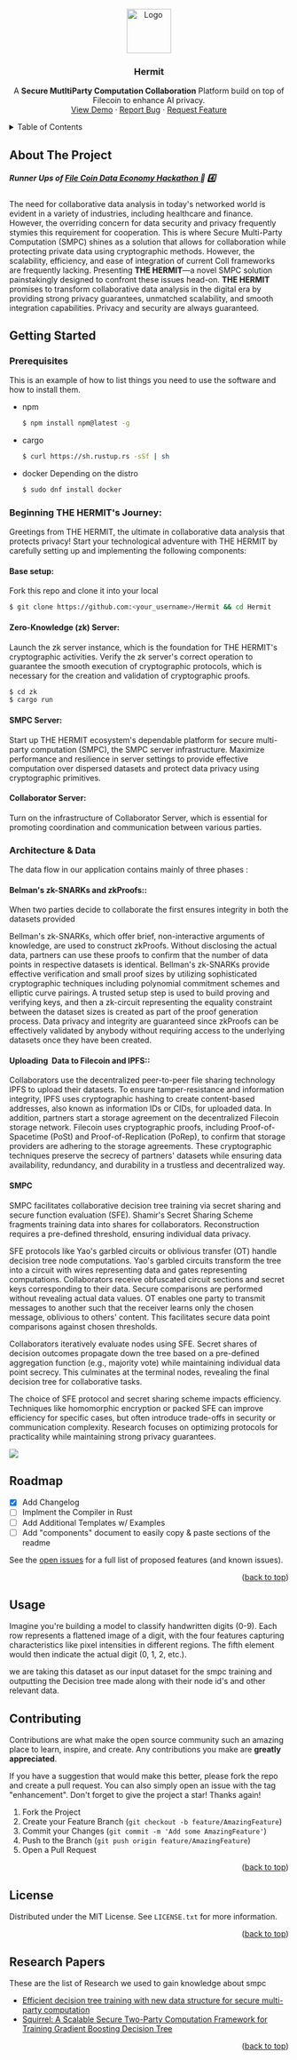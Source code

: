 


<!-- PROJECT LOGO -->
<br />
<div align="center">
  <a href="https://github.com/othneildrew/Best-README-Template">
    <img src="images/logo.png" alt="Logo" width="80" height="80">
  </a>

  <h3 align="center">Hermit</h3>
  

  <p align="center">
    A <b>Secure MutltiParty Computation Collaboration</b> Platform build on top of Filecoin to enhance AI privacy.
    <br />
    <a href="https://github.com/othneildrew/Best-README-Template">View Demo</a>
    ·
    <a href="https://github.com/othneildrew/Best-README-Template/issues/new?labels=bug&template=bug-report---.md">Report Bug</a>
    ·
    <a href="https://github.com/othneildrew/Best-README-Template/issues/new?labels=enhancement&template=feature-request---.md">Request Feature</a>
  </p>
</div>



<!-- TABLE OF CONTENTS -->
<details>
  <summary>Table of Contents</summary>
  <ol>
    <li>
      <a href="#about-the-project">About The Project</a>
      <ul>
        <li><a href="#built-with">Built With</a></li>
      </ul>
    </li>
    <li>
      <a href="#getting-started">Getting Started</a>
      <ul>
        <li><a href="#prerequisites">Prerequisites</a></li>
        <li><a href="#installation">Installation</a></li>
      </ul>
    </li>
    <li><a href="#usage">Usage</a></li>
    <li><a href="#roadmap">Roadmap</a></li>
    <li><a href="#contributing">Contributing</a></li>
    <li><a href="#license">License</a></li>
    <li><a href="#contact">Contact</a></li>
    <li><a href="#acknowledgments">Acknowledgments</a></li>
  </ol>
</details>



<!-- ABOUT THE PROJECT -->
## About The Project
##### Runner Ups of <a href="https://dorahacks.io/hackathon/filecoin-data-economy/results">File Coin Data Economy Hackathon </a> 🚀 4️⃣

The need for collaborative data analysis in today's networked world is evident in a variety of industries, including healthcare and finance. However, the overriding concern for data security and privacy frequently stymies this requirement for cooperation. This is where Secure Multi-Party Computation (SMPC) shines as a solution that allows for collaboration while protecting private data using cryptographic methods. However, the scalability, efficiency, and ease of integration of current Coll frameworks are frequently lacking. 
Presenting **THE HERMIT**—a novel SMPC solution painstakingly designed to confront these issues head-on. **THE HERMIT** promises to transform collaborative data analysis in the digital era by providing strong privacy guarantees, unmatched scalability, and smooth integration capabilities. Privacy and security are always guaranteed.




<!-- GETTING STARTED -->
## Getting Started

### Prerequisites

This is an example of how to list things you need to use the software and how to install them.
* npm
  ```bash
  $ npm install npm@latest -g
  ```
* cargo
    ```bash
    $ curl https://sh.rustup.rs -sSf | sh
    ```
* docker
    Depending on the distro
    ```bash
    $ sudo dnf install docker
    ```
### Beginning THE HERMIT's Journey:

Greetings from THE HERMIT, the ultimate in collaborative data analysis that protects privacy! Start your technological adventure with THE HERMIT by carefully setting up and implementing the following components:

#### **Base setup**:
Fork this repo and clone it into your local
```bash
$ git clone https://github.com:<your_username>/Hermit && cd Hermit
```

#### **Zero-Knowledge (zk) Server**:
Launch the zk server instance, which is the foundation for THE HERMIT's cryptographic activities. Verify the zk server's correct operation to guarantee the smooth execution of cryptographic protocols, which is necessary for the creation and validation of cryptographic proofs.
```bash
$ cd zk
$ cargo run
```
#### **SMPC Server**: 
Start up THE HERMIT ecosystem's dependable platform for secure multi-party computation (SMPC), the SMPC server infrastructure. Maximize performance and resilience in server settings to provide effective computation over dispersed datasets and protect data privacy using cryptographic primitives.


#### **Collaborator Server**: 
Turn on the infrastructure of Collaborator Server, which is essential for promoting coordination and communication between various parties.


### Architecture & Data
The data flow in our application contains mainly of three phases :
#### **Belman's zk-SNARKs and zkProofs:**:
When two parties decide to collaborate the first ensures integrity in both the datasets provided

Bellman's zk-SNARKs, which offer brief, non-interactive arguments of knowledge, are used to construct zkProofs.
Without disclosing the actual data, partners can use these proofs to confirm that the number of data points in respective datasets is identical.
Bellman's zk-SNARKs provide effective verification and small proof sizes by utilizing sophisticated cryptographic techniques including polynomial commitment schemes and elliptic curve pairings.
A trusted setup step is used to build proving and verifying keys, and then a zk-circuit representing the equality constraint between the dataset sizes is created as part of the proof generation process.
Data privacy and integrity are guaranteed since zkProofs can be effectively validated by anybody without requiring access to the underlying datasets once they have been created.

#### **Uploading  Data to Filecoin and IPFS:**:

Collaborators use the decentralized peer-to-peer file sharing technology IPFS to upload their datasets.
To ensure tamper-resistance and information integrity, IPFS uses cryptographic hashing to create content-based addresses, also known as information IDs or CIDs, for uploaded data.
In addition, partners start a storage agreement on the decentralized Filecoin storage network.
Filecoin uses cryptographic proofs, including Proof-of-Spacetime (PoSt) and Proof-of-Replication (PoRep), to confirm that storage providers are adhering to the storage agreements.
These cryptographic techniques preserve the secrecy of partners' datasets while ensuring data availability, redundancy, and durability in a trustless and decentralized way.

#### **SMPC**
SMPC facilitates collaborative decision tree training via secret sharing and secure function evaluation (SFE). Shamir's Secret Sharing Scheme fragments training data into shares for collaborators. Reconstruction requires a pre-defined threshold, ensuring individual data privacy.

SFE protocols like Yao's garbled circuits or oblivious transfer (OT) handle decision tree node computations. Yao's garbled circuits transform the tree into a circuit with wires representing data and gates representing computations. Collaborators receive obfuscated circuit sections and secret keys corresponding to their data. Secure comparisons are performed without revealing actual data values. OT enables one party to transmit messages to another such that the receiver learns only the chosen message, oblivious to others' content. This facilitates secure data point comparisons against chosen thresholds.

Collaborators iteratively evaluate nodes using SFE. Secret shares of decision outcomes propagate down the tree based on a pre-defined aggregation function (e.g., majority vote) while maintaining individual data point secrecy. This culminates at the terminal nodes, revealing the final decision tree for collaborative tasks.

The choice of SFE protocol and secret sharing scheme impacts efficiency. Techniques like homomorphic encryption or packed SFE can improve efficiency for specific cases, but often introduce trade-offs in security or communication complexity. Research focuses on optimizing protocols for practicality while maintaining strong privacy guarantees.


<img src="images/WhatsApp Image 2024-03-23 at 15.42.57.jpeg">



<!-- ROADMAP -->
## Roadmap

- [x] Add Changelog
- [ ] Implment the Compiler in Rust
- [ ] Add Additional Templates w/ Examples
- [ ] Add "components" document to easily copy & paste sections of the readme

See the [open issues](https://github.com/othneildrew/Best-README-Template/issues) for a full list of proposed features (and known issues).

<p align="right">(<a href="#readme-top">back to top</a>)</p>

## Usage 

Imagine you're building a model to classify handwritten digits (0-9). Each row represents a flattened image of a digit, with the four features capturing characteristics like pixel intensities in different regions. The fifth element would then indicate the actual digit (0, 1, 2, etc.).

we are taking this dataset as our input dataset for the smpc training and outputting the Decision tree made along with their node id's and other relevant data.

<!-- CONTRIBUTING -->
## Contributing

Contributions are what make the open source community such an amazing place to learn, inspire, and create. Any contributions you make are **greatly appreciated**.

If you have a suggestion that would make this better, please fork the repo and create a pull request. You can also simply open an issue with the tag "enhancement".
Don't forget to give the project a star! Thanks again!

1. Fork the Project
2. Create your Feature Branch (`git checkout -b feature/AmazingFeature`)
3. Commit your Changes (`git commit -m 'Add some AmazingFeature'`)
4. Push to the Branch (`git push origin feature/AmazingFeature`)
5. Open a Pull Request

<p align="right">(<a href="#readme-top">back to top</a>)</p>



<!-- LICENSE -->
## License

Distributed under the MIT License. See `LICENSE.txt` for more information.

<p align="right">(<a href="#readme-top">back to top</a>)</p>




<!-- ACKNOWLEDGMENTS -->
## Research Papers
These are the list of Research we used to gain knowledge about smpc
* [Efficient decision tree training with new data structure for secure multi-party computation](https://arxiv.org/pdf/2112.12906.pdf)
* [Squirrel: A Scalable Secure Two-Party Computation Framework for Training Gradient Boosting Decision Tree](https://eprint.iacr.org/2023/527.pdf)

<p align="right">(<a href="#readme-top">back to top</a>)</p>



<!-- MARKDOWN LINKS & IMAGES -->
<!-- https://www.markdownguide.org/basic-syntax/#reference-style-links -->
[contributors-shield]: https://img.shields.io/github/contributors/othneildrew/Best-README-Template.svg?style=for-the-badge
[contributors-url]: https://github.com/othneildrew/utkarshdagoat/Hermit/contributors
[forks-shield]: https://img.shields.io/github/forks/othneildrew/Best-README-Template.svg?style=for-the-badge
[forks-url]: https://github.com/utkarshdagoat/Hermit/members
[stars-shield]: https://img.shields.io/github/stars/othneildrew/Best-README-Template.svg?style=for-the-badge
[stars-url]: https://github.com/utkarshdagoat/Hermit/stargazers
[issues-shield]: https://img.shields.io/github/issues/othneildrew/Best-README-Template.svg?style=for-the-badge
[issues-url]: https://github.com/utkarshdagoat/Hermit/issues
[product-screenshot]: images/frontend.jpeg
[Next.js]: https://img.shields.io/badge/next.js-000000?style=for-the-badge&logo=nextdotjs&logoColor=white
[Next-url]: https://nextjs.org/
